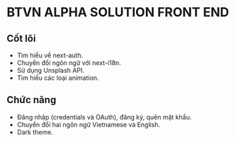 # BTVN ALPHA SOLUTION FRONT END

## Cốt lõi

- Tìm hiểu về next-auth.
- Chuyển đổi ngôn ngữ với next-i18n.
- Sử dụng Unsplash API.
- Tìm hiểu các loại animation.

## Chức năng

- Đăng nhập (credentials và OAuth), đăng ký, quên mật khẩu.
- Chuyển đổi hai ngôn ngữ Vietnamese và English.
- Dark theme.
